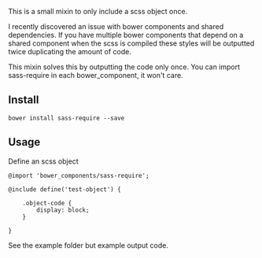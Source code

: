 This is a small mixin to only include a scss object once.

I recently discovered an issue with bower components and shared dependencies.
If you have multiple bower components that depend on a shared component
when the scss is compiled these styles will be outputted twice duplicating
the amount of code.

This mixin solves this by outputting the code only once. You can import sass-require in each
bower_component, it won't care.

## Install
`bower install sass-require --save`

## Usage

Define an scss object

```
@import 'bower_components/sass-require';

@include define('test-object') {
	
	.object-code {
		display: block;
	}

}
```

See the example folder but example output code.
